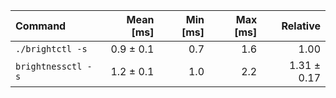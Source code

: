 | Command | Mean [ms] | Min [ms] | Max [ms] | Relative |
|:---|---:|---:|---:|---:|
| `./brightctl -s` | 0.9 ± 0.1 | 0.7 | 1.6 | 1.00 |
| `brightnessctl -s` | 1.2 ± 0.1 | 1.0 | 2.2 | 1.31 ± 0.17 |

